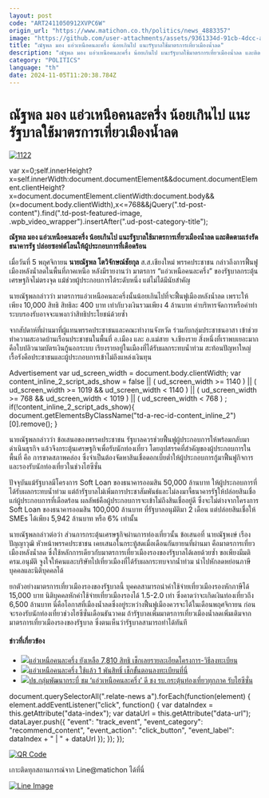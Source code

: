 ```yaml
---
layout: post
code: "ART2411050912XVPC6W"
origin_url: "https://www.matichon.co.th/politics/news_4883357"
image: "https://github.com/user-attachments/assets/9361334d-91cb-4dcc-a5fc-95ce875c4fe3"
title: "ณัฐพล มอง แอ่วเหนือคนละครึ่ง น้อยเกินไป แนะรัฐบาลใช้มาตรการเที่ยวเมืองน้ำลด"
description: "ณัฐพล มอง แอ่วเหนือคนละครึ่ง น้อยเกินไป แนะรัฐบาลใช้มาตรการเที่ยวเมืองน้ำลด และติดตามเร่งรัดธนาคารรัฐ ปล่อยซอฟต์โลนให้ผู้ประกอบการที่เดือดร้อน"
category: "POLITICS"
language: "th"
date: 2024-11-05T11:20:38.784Z
---
```


# ณัฐพล มอง แอ่วเหนือคนละครึ่ง น้อยเกินไป แนะรัฐบาลใช้มาตรการเที่ยวเมืองน้ำลด

[![](https://www.matichon.co.th/wp-content/uploads/2024/11/1122.jpg "1122")](https://www.matichon.co.th/wp-content/uploads/2024/11/1122.jpg)

var x=0;self.innerHeight?x=self.innerWidth:document.documentElement&&document.documentElement.clientHeight?x=document.documentElement.clientWidth:document.body&&(x=document.body.clientWidth),x<=768&&jQuery(".td-post-content").find(".td-post-featured-image, .wpb\_video\_wrapper").insertAfter(".ud-post-category-title");

**ณัฐพล มอง แอ่วเหนือคนละครึ่ง น้อยเกินไป แนะรัฐบาลใช้มาตรการเที่ยวเมืองน้ำลด และติดตามเร่งรัดธนาคารรัฐ ปล่อยซอฟต์โลนให้ผู้ประกอบการที่เดือดร้อน**

เมื่อวันที่ 5 พฤศจิกายน **นายณัฐพล โตวิจักษณ์ชัยกุล** ส.ส.เชียงใหม่ พรรคประชาชน กล่าวถึงการฟื้นฟูเมืองหลังน้ำลดในพื้นที่ภาคเหนือ หลังมีรายงานว่า มาตรการ “แอ่วเหนือคนละครึ่ง” ของรัฐบาลกระตุ้นเศรษฐกิจไม่ตรงจุด แม้ช่วยผู้ประกอบการได้ระดับหนึ่ง แต่ไม่ได้มีนัยสำคัญ

นายณัฐพลกล่าวว่า มาตรการแอ่วเหนือคนละครึ่งนั้นน้อยเกินไปที่จะฟื้นฟูเมืองหลังน้ำลด เพราะให้เพียง 10,000 สิทธิ สิทธิละ 400 บาท เท่ากับวงเงินรวมเพียง 4 ล้านบาท ค่าบริหารจัดการหรือค่าทำระบบรองรับอาจจะแพงกว่าสิทธิประโยชน์ด้วยซ้ำ

จากสัปดาห์ที่ผ่านมาที่ผู้แทนพรรคประชาชนและคณะทำงานจังหวัด ร่วมกับกลุ่มประชาชนอาสา เข้าช่วยทำความสะอาดบ้านเรือนประชาชนในพื้นที่ อ.เมือง และ อ.แม่สาย จ.เชียงราย สิ่งหนึ่งที่เราพบเยอะมากคือใบปลิวนามบัตรเงินกู้นอกระบบ เรียงรายอยู่ในเมืองที่ได้รับผลกระทบน้ำท่วม สะท้อนปัญหาใหญ่เรื้อรังคือประชาชนและผู้ประกอบการเข้าไม่ถึงแหล่งเงินทุน

Advertisement var ud\_screen\_width = document.body.clientWidth; var content\_inline\_2\_script\_ads\_show = false || ( ud\_screen\_width >= 1140 ) || ( ud\_screen\_width >= 1019 && ud\_screen\_width < 1140 ) || ( ud\_screen\_width >= 768 && ud\_screen\_width < 1019 ) || ( ud\_screen\_width < 768 ) ; if(!content\_inline\_2\_script\_ads\_show){ document.getElementsByClassName("td-a-rec-id-content\_inline\_2")\[0\].remove(); }

นายณัฐพลกล่าวว่า ข้อเสนอของพรรคประชาชน รัฐบาลควรช่วยฟื้นฟูผู้ประกอบการให้พร้อมกลับมาดำเนินธุรกิจ แล้วจึงกระตุ้นเศรษฐกิจเพื่อรับนักท่องเที่ยว โดยอุปสรรคที่สำคัญของผู้ประกอบการในพื้นที่ คือ การขาดสภาพคล่อง ซึ่งจำเป็นต้องจัดหาสินเชื่อดอกเบี้ยต่ำให้ผู้ประกอบการกู้มาฟื้นฟูกิจการและรองรับนักท่องเที่ยวในช่วงไฮซีซั่น

ปัจจุบันแม้รัฐบาลมีโครงการ Soft Loan ของธนาคารออมสิน 50,000 ล้านบาท ให้ผู้ประกอบการที่ได้รับผลกระทบน้ำท่วม แต่ถ้ารัฐบาลไม่เพิ่มการประชาสัมพันธ์และไม่ลงมาจี้ธนาคารรัฐให้ปล่อยสินเชื่อแก่ผู้ประกอบการที่เดือดร้อน ผลลัพธ์คือผู้ประกอบการจะเข้าไม่ถึงสินเชื่ออยู่ดี ซึ่งจะไม่ต่างจากโครงการ Soft Loan ของธนาคารออมสิน 100,000 ล้านบาท ที่รัฐบาลอนุมัติมา 2 เดือน แต่ปล่อยสินเชื่อให้ SMEs ได้เพียง 5,942 ล้านบาท หรือ 6% เท่านั้น

นายณัฐพลกล่าวต่อว่า ส่วนการกระตุ้นเศรษฐกิจผ่านการท่องเที่ยวนั้น ข้อเสนอที่ นายณัฐพงษ์ เรืองปัญญาวุฒิ หัวหน้าพรรคประชาชน เคยเสนอในกระทู้สดเมื่อเดือนกันยายนที่ผ่านมา คือมาตรการเที่ยวเมืองหลังน้ำลด ซึ่งใช้หลักการเดียวกับมาตรการเที่ยวเมืองรองของรัฐบาลได้เลยด้วยซ้ำ ขอเพียงมีมติ ครม.อนุมัติ จูงใจให้คนและบริษัทไปเที่ยวเมืองที่ได้รับผลกระทบจากน้ำท่วม นำไปหักลดหย่อนภาษีบุคคลและนิติบุคคลได้

ยกตัวอย่างมาตรการเที่ยวเมืองรองของรัฐบาลนี้ บุคคลสามารถนำค่าใช้จ่ายเที่ยวเมืองรองหักภาษีได้ 15,000 บาท นิติบุคคลหักค่าใช้จ่ายเที่ยวเมืองรองได้ 1.5-2.0 เท่า ซึ่งคาดว่าจะเกิดเงินท่องเที่ยวถึง 6,500 ล้านบาท นี่คือโอกาสที่เมืองน้ำลดซึ่งอยู่ระหว่างฟื้นฟูเมืองควรจะได้ในเดือนพฤศจิกายน ก่อนจะรองรับนักท่องเที่ยวช่วงไฮซีซั่นเดือนธันวาคม ถ้ารัฐบาลเพิ่มมาตรการเที่ยวเมืองน้ำลดเพิ่มเติมจากมาตรการเที่ยวเมืองรองของรัฐบาล ซึ่งตนเห็นว่ารัฐบาลสามารถทำได้ทันที

#### ข่าวที่เกี่ยวข้อง

*   [![](https://www.matichon.co.th/wp-content/uploads/2024/11/aaa2822.jpg)แอ่วเหนือคนละครึ่ง ยังเหลือ 7,810 สิทธิ เช็กเลยรายละเอียดโครงการ-วิธีลงทะเบียน](https://www.matichon.co.th/economy/news_4880353)
*   [![](https://www.matichon.co.th/wp-content/uploads/2024/11/122.jpg)แอ่วเหนือคนละครึ่ง ใช้แล้ว 1 พันสิทธิ์ เช็กขั้นตอนลงทะเบียนที่นี่](https://www.matichon.co.th/economy/news_4878653)
*   [![](https://www.matichon.co.th/wp-content/uploads/2024/11/อิทธิชัย-ตันบุตร.jpg)ปธ.กลุ่มพัฒนากระบี่ ชม ‘แอ่วเหนือคนละครึ่ง’ ดี ชง รบ.กระตุ้นท่องเที่ยวทุกภาค รับไฮซีซั่น](https://www.matichon.co.th/politics/news_4877318)

document.querySelectorAll(".relate-news a").forEach(function(element) { element.addEventListener("click", function() { var dataIndex = this.getAttribute("data-index"); var dataUrl = this.getAttribute("data-url"); dataLayer.push({ "event": "track\_event", "event\_category": "recommend\_content", "event\_action": "click\_button", "event\_label": dataIndex + " | " + dataUrl }); }); });

[![QR Code](https://www.matichon.co.th/wp-content/uploads/2023/07/wob1371z.jpg)](https://lin.ee/ht0nDxX)

เกาะติดทุกสถานการณ์จาก Line@matichon ได้ที่นี่

[![Line Image](https://www.matichon.co.th/wp-content/uploads/2023/07/th.png)](https://lin.ee/ht0nDxX)